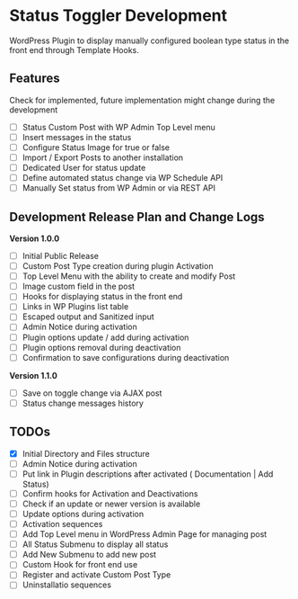 # Status Toggler Development 

WordPress Plugin to display manually configured boolean type status in the front end through Template Hooks.

## Features

Check for implemented, future implementation might change during the development

* [ ] Status Custom Post with WP Admin Top Level menu
* [ ] Insert messages in the status
* [ ] Configure Status Image for true or false
* [ ] Import / Export Posts to another installation
* [ ] Dedicated User for status update
* [ ] Define automated status change via WP Schedule API
* [ ] Manually Set status from WP Admin or via REST API

## Development Release Plan and Change Logs

**Version 1.0.0**

* [ ] Initial Public Release
* [ ] Custom Post Type creation during plugin Activation
* [ ] Top Level Menu with the ability to create and modify Post
* [ ] Image custom field in the post
* [ ] Hooks for displaying status in the front end
* [ ] Links in WP Plugins list table
* [ ] Escaped output and Sanitized input
* [ ] Admin Notice during activation
* [ ] Plugin options update / add during activation
* [ ] Plugin options removal during deactivation
* [ ] Confirmation to save configurations during deactivation

**Version 1.1.0**

* [ ] Save on toggle change via AJAX post
* [ ] Status change messages history

## TODOs

* [x] Initial Directory and Files structure
* [ ] Admin Notice during activation
* [ ] Put link in Plugin descriptions after activated ( Documentation | Add Status)
* [ ] Confirm hooks for Activation and Deactivations
* [ ] Check if an update or newer version is available 
* [ ] Update options during activation
* [ ] Activation sequences
* [ ] Add Top Level menu in WordPress Admin Page for managing post
* [ ] All Status Submenu to display all status
* [ ] Add New Submenu to add new post
* [ ] Custom Hook for front end use
* [ ] Register and activate Custom Post Type
* [ ] Uninstallatio sequences
